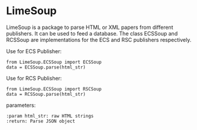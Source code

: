 # LimeSoup

LimeSoup is a package to parse HTML or XML papers from different publishers. It can be
used to feed a database.
The class ECSSoup and RCSSoup are implementations for the ECS and RSC publishers respectively. 

Use for ECS Publisher:

    from LimeSoup.ECSSoup import ECSSoup
    data = ECSSoup.parse(html_str)

Use for RCS Publisher:

    from LimeSoup.ECSSoup import RSCSoup
    data = RCSSoup.parse(html_str)

parameters:
    
    :param html_str: raw HTML strings
    :return: Parse JSON object
    


